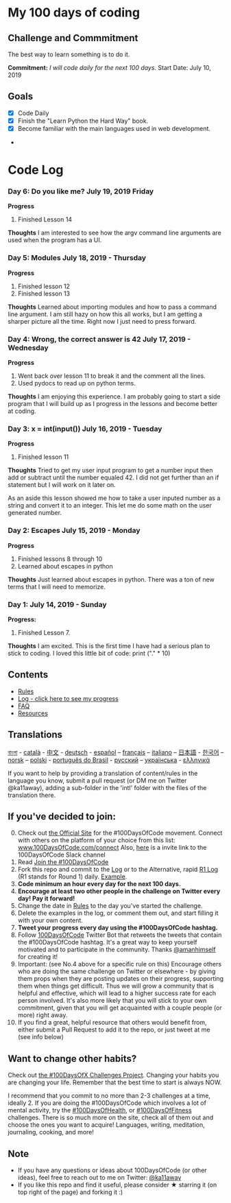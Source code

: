 # My 100 days of coding 

## Challenge and Commmitment
The best way to learn something is to do it.

**Commitment:** *I will code daily for the next 100 days.*
Start Date: July 10, 2019
 
## Goals

- [x] Code Daily
- [x] Finish the "Learn Python the Hard Way" book.
- [x] Become familiar with the main languages used in web development.
-
# Code Log
### Day 6: Do you like me? July 19, 2019 Friday

**Progress**
  1. Finished Lesson 14

**Thoughts**
I am interested to see how the argv command line arguments are used when the program has a UI.

### Day 5: Modules July 18, 2019 - Thursday

**Progress**
  1. Finished lesson 12
  2. Finished lesson 13

**Thoughts**
Learned about importing modules and how to pass a command line argument. 
I am still hazy on how this all works, but I am getting a sharper
picture all the time. Right now I just need to press forward.

### Day 4: Wrong, the correct answer is 42 July 17, 2019 - Wednesday

**Progress**
  1. Went back over lesson 11 to break it and the comment all the lines.
  2. Used pydocs to read up on python terms.

  **Thoughts**
  I am enjoying this experience. I am probably going to start a side program that I will build up as I progress in the lessons
  and become better at coding.

### Day 3: x = int(input()) July 16, 2019 - Tuesday

**Progress**
  1. Finished lesson 11

  **Thoughts**
  Tried to get my user input program to get a number input then add or subtract until the number equaled 42.
  I did not get further than an if statement but I will work on it later on.

  As an aside this lesson showed me how to take a user inputed number as a string and convert it to an integer. This 
  let me do some math on the user generated number.

### Day 2: Escapes July 15, 2019 - Monday

**Progress**
  1. Finished lessons 8 through 10
  2. Learned about escapes in python

 **Thoughts**
 Just learned about escapes in python. There was a ton of new terms that I will need to memorize.

### Day 1: July 14, 2019 - Sunday

**Progress:**
 1. Finished Lesson 7.

**Thoughts**
 I am excited. This is the first time I have had a serious plan to stick to coding.
 I loved this little bit of code: print ("." * 10)

## Contents

* [Rules](rules.md)
* [Log - click here to see my progress](log.md)
* [FAQ](FAQ.md)
* [Resources](resources.md)

## Translations
[বাংলা](intl/bn/README.md) - [català](intl/ca/README.md) - [中文](intl/ch/README.md) - [deutsch](intl/de/README.md) - [español](intl/es/README.md) – [français](intl/fr/FAQ-fr.md) – [italiano](intl/it/README.md) – [日本語](intl/ja/README.md) - [한국어](intl/ko/README-ko.md) – [norsk](intl/no/README.md) –  [polski](intl/pl/README.md) - [português do Brasil](intl/pt-br/LEIAME.md) - [русский](intl/ru/README-ru.md) – [українська](intl/ua/README-ua.md) - [ελληνικά](intl/el/README.md)

If you want to help by providing a translation of content/rules in the language you know, submit a pull request (or DM me on Twitter @ka11away), adding a sub-folder in the 'intl' folder with the files of the translation there.

## If you've decided to join:

0.  Check out [the Official Site](http://100daysofcode.com/) for the #100DaysOfCode movement. Connect with others on the platform of your choice from this list: www.100DaysOfCode.com/connect
    Also, [here](https://join.slack.com/t/100xcode/shared_invite/enQtNTk0MzA1MDcyMDMzLTZhMDdlZDZhYTExYTM1ZTY1NWIxZjVhZjEwYjdhMjQ3YzE4MGMyYjMxMWMwMTY0YTJlYWU4ZGM5NDYyMmNjOGE) is a invite link to the 100DaysOfCode Slack channel
1.  Read [Join the #100DaysOfCode](https://medium.freecodecamp.com/join-the-100daysofcode-556ddb4579e4)
2.  Fork this repo and commit to the [Log](log.md) or to the Alternative, rapid [R1 Log](r1-log.md) (R1 stands for Round 1) daily. [Example](https://github.com/Kallaway/100-days-kallaway-log).
3.  **Code minimum an hour every day for the next 100 days.**
4.  **Encourage at least two other people in the challenge on Twitter every day! Pay it forward!**
5.  Change the date in [Rules](rules.md) to the day you've started the challenge.
6.  Delete the examples in the log, or comment them out, and start filling it with your own content.
7.  **Tweet your progress every day using the #100DaysOfCode hashtag.**
8.  Follow [100DaysOfCode](https://twitter.com/_100DaysOfCode) Twitter Bot that retweets the tweets that contain the #100DaysOfCode hashtag. It's a great way to keep yourself motivated and to participate in the community. Thanks [@amanhimself](https://twitter.com/amanhimself) for creating it!
9.  Important: (see No.4 above for a specific rule on this) Encourage others who are doing the same challenge on Twitter or elsewhere - by giving them props when they are posting updates on their progress, supporting them when things get difficult. Thus we will grow a community that is helpful and effective, which will lead to a higher success rate for each person involved. It's also more likely that you will stick to your own commitment, given that you will get acquainted with a couple people (or more) right away.
10.  If you find a great, helpful resource that others would benefit from, either submit a Pull Request to add it to the repo, or just tweet at me (see info below)

## Want to change other habits?

Check out [the #100DaysOfX Challenges Project](http://100daysofx.com/). Changing your habits you are changing your life. Remember that the best time to start is always NOW.

I recommend that you commit to no more than 2-3 challenges at a time, ideally 2. If you are doing the #100DaysOfCode which involves a lot of mental activity, try the [#100DaysOfHealth](http://100daysofx.com/where-x-is/health/), or [#100DaysOfFitness](http://100daysofx.com/challenges/) challenges. There is so much more on the site, check all of them out and choose the ones you want to acquire! Languages, writing, meditation, journaling, cooking, and more!

## Note

* If you have any questions or ideas about 100DaysOfCode (or other ideas), feel free to reach out to me on Twitter: [@ka11away](https://twitter.com/ka11away)
* If you like this repo and find it useful, please consider &#9733; starring it (on top right of the page) and forking it :)
